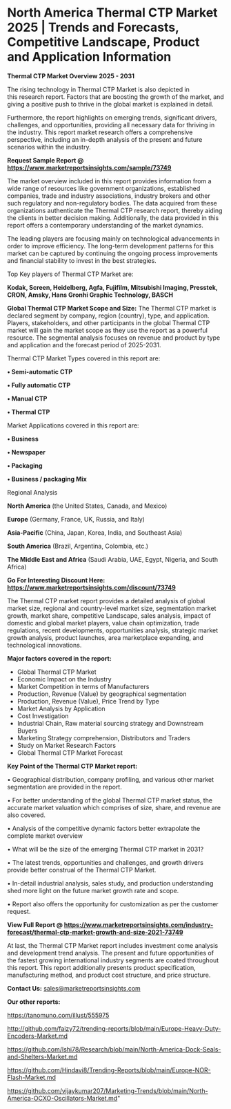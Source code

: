 # North America Thermal CTP Market 2025 | Trends and Forecasts, Competitive Landscape, Product and Application Information

<Strong> Thermal CTP Market Overview 2025 - 2031</strong>

The rising technology in Thermal CTP Market is also depicted in this research report. Factors that are boosting the growth of the market, and giving a positive push to thrive in the global market is explained in detail.

Furthermore, the report highlights on emerging trends, significant drivers, challenges, and opportunities, providing all necessary data for thriving in the industry. This report market research offers a comprehensive perspective, including an in-depth analysis of the present and future scenarios within the industry.

<strong>Request Sample Report @ <a href=https://www.marketreportsinsights.com/sample/73749>https://www.marketreportsinsights.com/sample/73749</a></strong>

The market overview included in this report provides information from a wide range of resources like government organizations, established companies, trade and industry associations, industry brokers and other such regulatory and non-regulatory bodies. The data acquired from these organizations authenticate the Thermal CTP research report, thereby aiding the clients in better decision making. Additionally, the data provided in this report offers a contemporary understanding of the market dynamics.

The leading players are focusing mainly on technological advancements in order to improve efficiency. The long-term development patterns for this market can be captured by continuing the ongoing process improvements and financial stability to invest in the best strategies.

Top Key players of Thermal CTP Market are:

<strong>Kodak, Screen, Heidelberg, Agfa, Fujifilm, Mitsubishi Imaging, Presstek, CRON, Amsky, Hans Gronhi Graphic Technology, BASCH</strong>

<strong><b>Global Thermal CTP Market Scope and Size:</b></strong>
The Thermal CTP market is declared segment by company, region (country), type, and application. Players, stakeholders, and other participants in the global Thermal CTP market will gain the market scope as they use the report as a powerful resource. The segmental analysis focuses on revenue and product by type and application and the forecast period of 2025-2031.

Thermal CTP Market Types covered in this report are:

<strong>• Semi-automatic CTP

• Fully automatic CTP

• Manual CTP

• Thermal CTP</strong>

Market Applications covered in this report are:

<strong>• Business

• Newspaper

• Packaging

• Business / packaging Mix</strong> 

Regional Analysis

<strong>North America</strong> (the United States, Canada, and Mexico)

<strong>Europe</strong> (Germany, France, UK, Russia, and Italy)

<strong>Asia-Pacific</strong> (China, Japan, Korea, India, and Southeast Asia)

<strong>South America</strong> (Brazil, Argentina, Colombia, etc.)

<strong>The Middle East and Africa</strong> (Saudi Arabia, UAE, Egypt, Nigeria, and South Africa)

<strong>Go For Interesting Discount Here: <a href=https://www.marketreportsinsights.com/discount/73749>https://www.marketreportsinsights.com/discount/73749</a></strong>

The Thermal CTP market report provides a detailed analysis of global market size, regional and country-level market size, segmentation market growth, market share, competitive Landscape, sales analysis, impact of domestic and global market players, value chain optimization, trade regulations, recent developments, opportunities analysis, strategic market growth analysis, product launches, area marketplace expanding, and technological innovations.

<strong><b>Major factors covered in the report:</b></strong>
<ul>
  <li>Global Thermal CTP Market </li>
  <li>Economic Impact on the Industry</li>
  <li>Market Competition in terms of Manufacturers</li>
  <li>Production, Revenue (Value) by geographical segmentation</li>
  <li>Production, Revenue (Value), Price Trend by Type</li>
  <li>Market Analysis by Application</li>
  <li>Cost Investigation</li>
  <li>Industrial Chain, Raw material sourcing strategy and Downstream Buyers</li>
  <li>Marketing Strategy comprehension, Distributors and Traders</li>
  <li>Study on Market Research Factors</li>
  <li>Global Thermal CTP Market Forecast</li>
</ul>

<strong><b>Key Point of the Thermal CTP Market report:</b></strong>

• Geographical distribution, company profiling, and various other market segmentation are provided in the report.

• For better understanding of the global Thermal CTP market status, the accurate market valuation which comprises of size, share, and revenue are also covered.

• Analysis of the competitive dynamic factors better extrapolate the complete market overview

• What will be the size of the emerging Thermal CTP market in 2031?

• The latest trends, opportunities and challenges, and growth drivers provide better construal of the Thermal CTP Market.

• In-detail industrial analysis, sales study, and production understanding shed more light on the future market growth rate and scope.

• Report also offers the opportunity for customization as per the customer request.

<strong><b>View Full Report @ <a href=https://www.marketreportsinsights.com/industry-forecast/thermal-ctp-market-growth-and-size-2021-73749>https://www.marketreportsinsights.com/industry-forecast/thermal-ctp-market-growth-and-size-2021-73749</a></b></strong>


At last, the Thermal CTP Market report includes investment come analysis and development trend analysis. The present and future opportunities of the fastest growing international industry segments are coated throughout this report. This report additionally presents product specification, manufacturing method, and product cost structure, and price structure.

<strong>Contact Us:</strong>
sales@marketreportsinsights.com

<strong>Our other reports:</strong>

<a href=https://tanomuno.com/illust/555975>https://tanomuno.com/illust/555975</a>

<a href=http://github.com/faizy72/trending-reports/blob/main/Europe-Heavy-Duty-Encoders-Market.md>http://github.com/faizy72/trending-reports/blob/main/Europe-Heavy-Duty-Encoders-Market.md</a>

<a href=https://github.com/Ishi78/Research/blob/main/North-America-Dock-Seals-and-Shelters-Market.md>https://github.com/Ishi78/Research/blob/main/North-America-Dock-Seals-and-Shelters-Market.md</a>

<a href=https://github.com/Hindavi8/Trending-Reports/blob/main/Europe-NOR-Flash-Market.md>https://github.com/Hindavi8/Trending-Reports/blob/main/Europe-NOR-Flash-Market.md</a>

<a href=https://github.com/vijaykumar207/Marketing-Trends/blob/main/North-America-OCXO-Oscillators-Market.md>https://github.com/vijaykumar207/Marketing-Trends/blob/main/North-America-OCXO-Oscillators-Market.md</a>"
